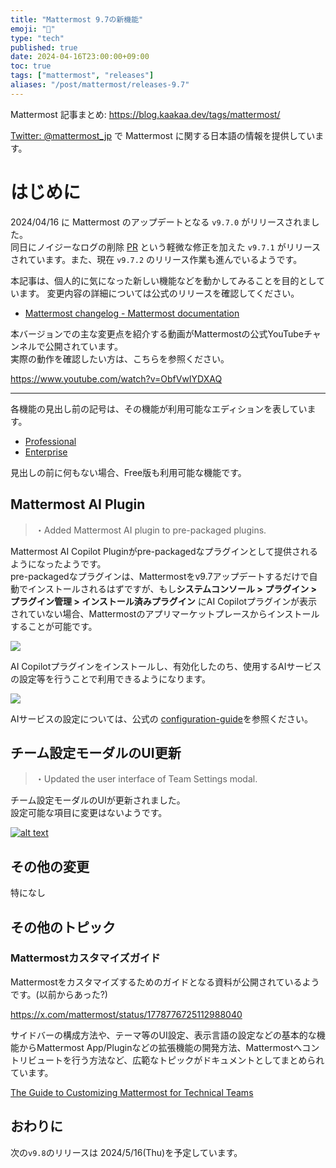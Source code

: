 ```yaml
---
title: "Mattermost 9.7の新機能"
emoji: "🎉"
type: "tech"
published: true
date: 2024-04-16T23:00:00+09:00
toc: true
tags: ["mattermost", "releases"]
aliases: "/post/mattermost/releases-9.7"
---
```


Mattermost 記事まとめ: https://blog.kaakaa.dev/tags/mattermost/

[Twitter: @mattermost_jp](https://twitter.com/mattermost_jp) で Mattermost に関する日本語の情報を提供しています。

# はじめに

2024/04/16 に Mattermost のアップデートとなる `v9.7.0` がリリースされました。  
同日にノイジーなログの削除 [PR](https://github.com/mattermost/mattermost/pull/26713) という軽微な修正を加えた `v9.7.1` がリリースされています。また、現在 `v9.7.2` のリリース作業も進んでいるようです。

本記事は、個人的に気になった新しい機能などを動かしてみることを目的としています。
変更内容の詳細については公式のリリースを確認してください。

- [Mattermost changelog \- Mattermost documentation](https://docs.mattermost.com/deploy/mattermost-changelog.html#release-v9-7-feature-release)

本バージョンでの主な変更点を紹介する動画がMattermostの公式YouTubeチャンネルで公開されています。  
実際の動作を確認したい方は、こちらを参照ください。

https://www.youtube.com/watch?v=ObfVwIYDXAQ

---

各機能の見出し前の記号は、その機能が利用可能なエディションを表しています。

- [Professional](https://mattermost.com/pricing/)
- [Enterprise](https://mattermost.com/pricing/)

見出しの前に何もない場合、Free版も利用可能な機能です。


## Mattermost AI Plugin

> ・Added Mattermost AI plugin to pre-packaged plugins.

Mattermost AI Copilot Pluginがpre-packagedなプラグインとして提供されるようになったようです。  
pre-packagedなプラグインは、Mattermostをv9.7アップデートするだけで自動でインストールされるはずですが、もし**システムコンソール > プラグイン > プラグイン管理 > インストール済みプラグイン** にAI Copilotプラグインが表示されていない場合、Mattermostのアプリマーケットプレースからインストールすることが可能です。

[![](https://blog.kaakaa.dev/images/posts/mattermost/releases-9.7/ai-copilot-marketplace.png)](https://blog.kaakaa.dev/images/posts/mattermost/releases-9.7/ai-copilot-marketplace.png)

AI Copilotプラグインをインストールし、有効化したのち、使用するAIサービスの設定等を行うことで利用できるようになります。

[![](https://blog.kaakaa.dev/images/posts/mattermost/releases-9.7/ai-copilot-setting.png)](https://blog.kaakaa.dev/images/posts/mattermost/releases-9.7/ai-copilot-setting.png)

AIサービスの設定については、公式の [configuration-guide](https://github.com/mattermost/mattermost-plugin-ai/blob/master/docs/configuration-guide.md)を参照ください。

## チーム設定モーダルのUI更新

> ・Updated the user interface of Team Settings modal.

チーム設定モーダルのUIが更新されました。  
設定可能な項目に変更はないようです。

[![alt text](https://blog.kaakaa.dev/images/posts/mattermost/releases-9.7/team-setting.png)](https://blog.kaakaa.dev/images/posts/mattermost/releases-9.7/team-setting.png)

## その他の変更

特になし

## その他のトピック

### Mattermostカスタマイズガイド

Mattermostをカスタマイズするためのガイドとなる資料が公開されているようです。(以前からあった?)

https://x.com/mattermost/status/1778776725112988040

サイドバーの構成方法や、テーマ等のUI設定、表示言語の設定などの基本的な機能からMattermost App/Pluginなどの拡張機能の開発方法、Mattermostへコントリビュートを行う方法など、広範なトピックがドキュメントとしてまとめられています。

[The Guide to Customizing Mattermost for Technical Teams](https://mattermost.com/customizing-mattermost-for-technical-teams/#)

## おわりに
次の`v9.8`のリリースは 2024/5/16(Thu)を予定しています。  
